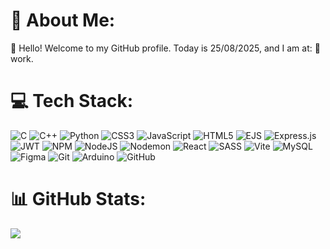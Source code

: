 
# 💫 About Me:

👋 Hello! Welcome to my GitHub profile. Today is 25/08/2025, and I am at: 🏢 work.


# 💻 Tech Stack:

![C](https://img.shields.io/badge/c-%2300599C.svg?style=for-the-badge&logo=c&logoColor=white)  ![C++](https://img.shields.io/badge/c++-%2300599C.svg?style=for-the-badge&logo=c%2B%2B&logoColor=white)  ![Python](https://img.shields.io/badge/python-3670A0?style=for-the-badge&logo=python&logoColor=ffdd54)  ![CSS3](https://img.shields.io/badge/css3-%231572B6.svg?style=for-the-badge&logo=css3&logoColor=white)  ![JavaScript](https://img.shields.io/badge/javascript-%23323330.svg?style=for-the-badge&logo=javascript&logoColor=%23F7DF1E)  ![HTML5](https://img.shields.io/badge/html5-%23E34F26.svg?style=for-the-badge&logo=html5&logoColor=white)  ![EJS](https://img.shields.io/badge/ejs-%23B4CA65.svg?style=for-the-badge&logo=ejs&logoColor=black)  ![Express.js](https://img.shields.io/badge/express.js-%23404d59.svg?style=for-the-badge&logo=express&logoColor=%2361DAFB)  ![JWT](https://img.shields.io/badge/JWT-black?style=for-the-badge&logo=JSON%20web%20tokens)  ![NPM](https://img.shields.io/badge/NPM-%23CB3837.svg?style=for-the-badge&logo=npm&logoColor=white)  ![NodeJS](https://img.shields.io/badge/node.js-6DA55F?style=for-the-badge&logo=node.js&logoColor=white)  ![Nodemon](https://img.shields.io/badge/NODEMON-%23323330.svg?style=for-the-badge&logo=nodemon&logoColor=%BBDEAD)  ![React](https://img.shields.io/badge/react-%2320232a.svg?style=for-the-badge&logo=react&logoColor=%2361DAFB)  ![SASS](https://img.shields.io/badge/SASS-hotpink.svg?style=for-the-badge&logo=SASS&logoColor=white)  ![Vite](https://img.shields.io/badge/vite-%23646CFF.svg?style=for-the-badge&logo=vite&logoColor=white)  ![MySQL](https://img.shields.io/badge/mysql-4479A1.svg?style=for-the-badge&logo=mysql&logoColor=white) ![Figma](https://img.shields.io/badge/figma-%23F24E1E.svg?style=for-the-badge&logo=figma&logoColor=white)  ![Git](https://img.shields.io/badge/git-%23F05033.svg?style=for-the-badge&logo=git&logoColor=white)  ![Arduino](https://img.shields.io/badge/-Arduino-00979D?style=for-the-badge&logo=Arduino&logoColor=white)  ![GitHub](https://img.shields.io/badge/github-%23121011.svg?style=for-the-badge&logo=github&logoColor=white)

# 📊 GitHub Stats:

![](https://github-readme-stats.vercel.app/api/top-langs/?username=Angello90&theme=dark&hide_border=true&include_all_commits=false&count_private=false&layout=compact)


